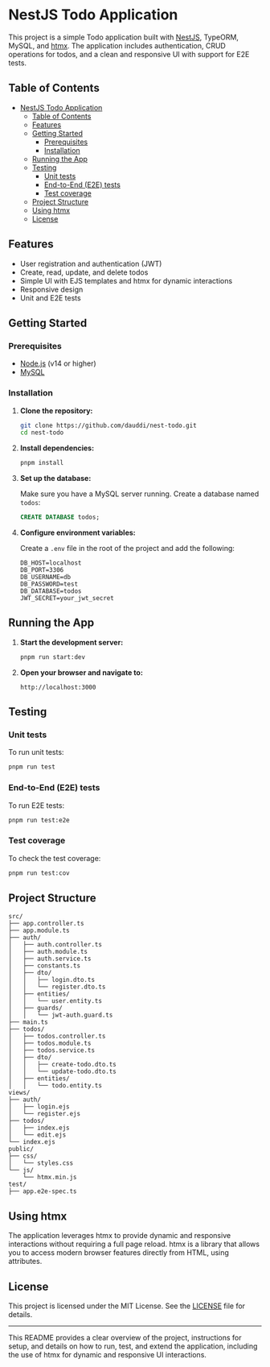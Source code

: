 # NestJS Todo Application

This project is a simple Todo application built with [NestJS](https://nestjs.com/), TypeORM, MySQL, and [htmx](https://htmx.org/). The application includes authentication, CRUD operations for todos, and a clean and responsive UI with support for E2E tests.

## Table of Contents

- [NestJS Todo Application](#nestjs-todo-application)
  - [Table of Contents](#table-of-contents)
  - [Features](#features)
  - [Getting Started](#getting-started)
    - [Prerequisites](#prerequisites)
    - [Installation](#installation)
  - [Running the App](#running-the-app)
  - [Testing](#testing)
    - [Unit tests](#unit-tests)
    - [End-to-End (E2E) tests](#end-to-end-e2e-tests)
    - [Test coverage](#test-coverage)
  - [Project Structure](#project-structure)
  - [Using htmx](#using-htmx)
  - [License](#license)

## Features

- User registration and authentication (JWT)
- Create, read, update, and delete todos
- Simple UI with EJS templates and htmx for dynamic interactions
- Responsive design
- Unit and E2E tests

## Getting Started

### Prerequisites

- [Node.js](https://nodejs.org/en/download/) (v14 or higher)
- [MySQL](https://www.mysql.com/downloads/)

### Installation

1. **Clone the repository:**

   ```bash
   git clone https://github.com/dauddi/nest-todo.git
   cd nest-todo
   ```

2. **Install dependencies:**

   ```bash
   pnpm install
   ```

3. **Set up the database:**

   Make sure you have a MySQL server running. Create a database named `todos`:

   ```sql
   CREATE DATABASE todos;
   ```

4. **Configure environment variables:**

   Create a `.env` file in the root of the project and add the following:

   ```env
   DB_HOST=localhost
   DB_PORT=3306
   DB_USERNAME=db
   DB_PASSWORD=test
   DB_DATABASE=todos
   JWT_SECRET=your_jwt_secret
   ```

## Running the App

1. **Start the development server:**

   ```bash
   pnpm run start:dev
   ```

2. **Open your browser and navigate to:**

   ```
   http://localhost:3000
   ```

## Testing

### Unit tests

To run unit tests:

```bash
pnpm run test
```

### End-to-End (E2E) tests

To run E2E tests:

```bash
pnpm run test:e2e
```

### Test coverage

To check the test coverage:

```bash
pnpm run test:cov
```

## Project Structure

```text
src/
├── app.controller.ts
├── app.module.ts
├── auth/
│   ├── auth.controller.ts
│   ├── auth.module.ts
│   ├── auth.service.ts
│   ├── constants.ts
│   ├── dto/
│   │   ├── login.dto.ts
│   │   └── register.dto.ts
│   ├── entities/
│   │   └── user.entity.ts
│   ├── guards/
│   │   └── jwt-auth.guard.ts
├── main.ts
├── todos/
│   ├── todos.controller.ts
│   ├── todos.module.ts
│   ├── todos.service.ts
│   ├── dto/
│   │   ├── create-todo.dto.ts
│   │   └── update-todo.dto.ts
│   ├── entities/
│   │   └── todo.entity.ts
views/
├── auth/
│   ├── login.ejs
│   └── register.ejs
├── todos/
│   ├── index.ejs
│   └── edit.ejs
└── index.ejs
public/
├── css/
│   └── styles.css
└── js/
    └── htmx.min.js
test/
├── app.e2e-spec.ts
```

## Using htmx

The application leverages htmx to provide dynamic and responsive interactions without requiring a full page reload. htmx is a library that allows you to access modern browser features directly from HTML, using attributes.

## License

This project is licensed under the MIT License. See the [LICENSE](LICENSE) file for details.

---

This README provides a clear overview of the project, instructions for setup, and details on how to run, test, and extend the application, including the use of htmx for dynamic and responsive UI interactions.
